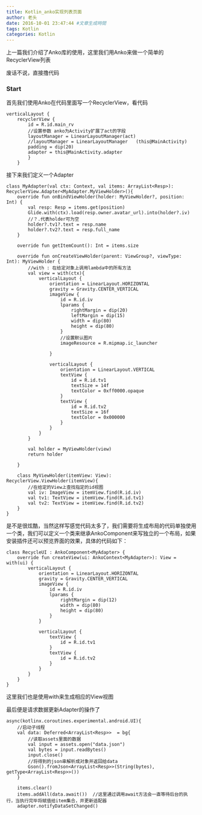 ```yaml
---
title: Kotlin_anko实现列表页面
author: 老头
date: 2016-10-01 23:47:44 #文章生成時間
tags: Kotlin
categories: Kotlin
---
```


上一篇我们介绍了Anko库的使用，这里我们用Anko来做一个简单的RecyclerView列表

废话不说，直接撸代码

### Start

首先我们使用Anko在代码里面写一个RecyclerView，看代码

    verticalLayout {
	    recyclerView {
	        id = R.id.main_rv
	        //设置参数 anko为Activity扩展了act的字段
	        layoutManager = LinearLayoutManager(act)
			//layoutManager = LinearLayoutManager	(this@MainActivity)
            padding = dip(20)
            adapter = this@MainActivity.adapter
            }
        }

接下来我们定义一个Adapter

	class MyAdapter(val ctx: Context, val items: ArrayList<Resp>): RecyclerView.Adapter<MyAdapter.MyViewHolder>(){
	    override fun onBindViewHolder(holder: MyViewHolder?, position: Int) {
	        val resp: Resp = items.get(position)
	        Glide.with(ctx).load(resp.owner.avatar_url).into(holder?.iv)
			//？.代表holder可为空
	        holder?.tv1?.text = resp.name
	        holder?.tv2?.text = resp.full_name
	    }

	    override fun getItemCount(): Int = items.size

	    override fun onCreateViewHolder(parent: ViewGroup?, viewType: Int): MyViewHolder {
	        //with : 在给定对象上调用lambda中的所有方法
	        val view = with(ctx){
	            verticalLayout {
	                orientation = LinearLayout.HORIZONTAL
	                gravity = Gravity.CENTER_VERTICAL
	                imageView {
	                    id = R.id.iv
	                    lparams {
	                        rightMargin = dip(20)
	                        leftMargin = dip(15)
	                        width = dip(80)
	                        height = dip(80)
	                    }
	                    //设置默认图片
	                    imageResource = R.mipmap.ic_launcher

	                }

	                verticalLayout {
	                    orientation = LinearLayout.VERTICAL
	                    textView {
	                        id = R.id.tv1
	                        textSize = 14f
	                        textColor = 0xff0000.opaque
	                    }
	                    textView {
	                        id = R.id.tv2
	                        textSize = 16f
	                        textColor = 0x000000
	                    }
	                }
	            }
	        }

	        val holder = MyViewHolder(view)
	        return holder

	    }

	    class MyViewHolder(itemView: View): RecyclerView.ViewHolder(itemView){
	        //在给定的View上查找指定的id视图
	        val iv: ImageView = itemView.find(R.id.iv)
	        val tv1: TextView = itemView.find(R.id.tv1)
	        val tv2: TextView = itemView.find(R.id.tv2)
	    }
	}

是不是很炫酷，当然这样写感觉代码太多了，我们需要将生成布局的代码单独使用一个类，我们可以定义一个类来继承AnkoComponent来写独立的一个布局，如果安装插件还可以预览界面的效果，具体的代码如下：

	class RecycleUI : AnkoComponent<MyAdapter> {
	    override fun createView(ui: AnkoContext<MyAdapter>): View = with(ui) {
	        verticalLayout {
	            orientation = LinearLayout.HORIZONTAL
	            gravity = Gravity.CENTER_VERTICAL
	            imageView {
	                id = R.id.iv
	                lparams {
	                    rightMargin = dip(12)
	                    width = dip(80)
	                    height = dip(80)
	                }
	            }

	            verticalLayout {
	                textView {
	                    id = R.id.tv1
	                }
	                textView {
	                    id = R.id.tv2
	                }
	            }
	        }
	    }
	}
这里我们也是使用with来生成相应的View视图

最后便是请求数据更新Adapter的操作了

	async(kotlinx.coroutines.experimental.android.UI){
	    //启动子线程
	    val data: Deferred<ArrayList<Resp>>  = bg{
	        //读取assets里面的数据
	        val input = assets.open("data.json")
	        val bytes = input.readBytes()
	        input.close()
			//将得到的json串解析成对象并返回给data
	        Gson().fromJson<ArrayList<Resp>>(String(bytes), getType<ArrayList<Resp>>())
	    }

	    items.clear()
	    items.addAll(data.await())  //这里通过调用await方法会一直等待后台的执行，当执行完毕将赋值给item集合，并更新适配器
	    adapter.notifyDataSetChanged()
